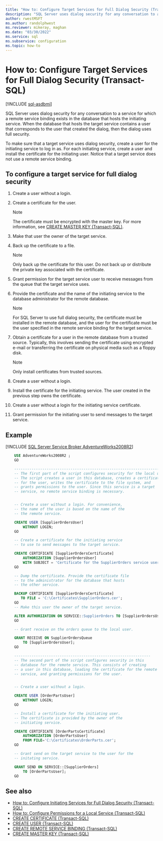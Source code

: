 ```yaml
---
title: "How to: Configure Target Services for Full Dialog Security (Transact-SQL)"
description: "SQL Server uses dialog security for any conversation to a service for which a remote service binding exists in the database that hosts the initiating service."
author: rwestMSFT
ms.author: randolphwest
ms.reviewer: mikeray, maghan
ms.date: "03/30/2022"
ms.service: sql
ms.subservice: configuration
ms.topic: how-to
---
```


# How to: Configure Target Services for Full Dialog Security (Transact-SQL)

[!INCLUDE [sql-asdbmi](../../includes/applies-to-version/sql-asdbmi.md)]

SQL Server uses dialog security for any conversation to a service for which a remote service binding exists in the database that hosts the initiating service. When the database that hosts the target service contains a user that corresponds to the user that created the dialog, then the dialog uses full security.

To make sure that a target service uses dialog security, create a user for the initiating service to log in as. For each initiating service, create a user and install the certificate for the initiating user. Notice that a target service does not use a remote service binding.

## To configure a target service for full dialog security

1. Create a user without a login.

2. Create a certificate for the user.

   > [!NOTE]
   > The certificate must be encrypted with the master key. For more information, see [CREATE MASTER KEY (Transact-SQL)](../../t-sql/statements/create-master-key-transact-sql.md).

3. Make that user the owner of the target service.

4. Back up the certificate to a file.

   > [!NOTE]
   > Only back up the certificate for this user. Do not back up or distribute the private key associated with the certificate.

5. Grant permission for the target service user to receive messages from the queue that the target service uses.

6. Provide the certificate and the name of the initiating service to the database administrator for the remote database.

   > [!NOTE]
   > For SQL Server to use full dialog security, the certificate must be installed in the remote database, and the user for the certificate must be the user specified in the remote service binding for the target service.

7. Obtain a certificate for a user in the remote database from a trusted source. Typically, this involves sending the certificate using encrypted e-mail or transferring the certificate on physical media such as a floppy disk.

   > [!NOTE]
   > Only install certificates from trusted sources.

8. Create a user without a login.

9. Install the certificate for the initiating service. The user created in the previous step owns the certificate.

10. Create a user without a login for the initiating service certificate.

11. Grant permission for the initiating user to send messages to the target service.

## Example

[!INCLUDE [SQL Server Service Broker AdventureWorks2008R2](../../includes/service-broker-adventureworks-2008-r2.md)]

```sql
    USE AdventureWorks2008R2 ;
    GO

    --------------------------------------------------------------------
    -- The first part of the script configures security for the local user.
    -- The script creates a user in this database, creates a certificate
    -- for the user, writes the certificate to the file system, and
    -- grants permissions to the user. Since this service is a target
    -- service, no remote service binding is necessary.


    -- Create a user without a login. For convenience,
    -- the name of the user is based on the name of the
    -- the remote service.

    CREATE USER [SupplierOrdersUser]
        WITHOUT LOGIN;
    GO

    -- Create a certificate for the initiating service
    -- to use to send messages to the target service.

    CREATE CERTIFICATE [SupplierOrdersCertificate]
        AUTHORIZATION [SupplierOrdersUser]
        WITH SUBJECT = 'Certificate for the SupplierOrders service user.';
    GO

    -- Dump the certificate. Provide the certificate file
    -- to the administrator for the database that hosts
    -- the other service.

    BACKUP CERTIFICATE [SupplierOrdersCertificate]
       TO FILE = 'C:\Certificates\SupplierOrders.cer';
    GO
    -- Make this user the owner of the target service.

    ALTER AUTHORIZATION ON SERVICE::SupplierOrders TO [SupplierOrdersUser];
    GO

    -- Grant receive on the orders queue to the local user.

    GRANT RECEIVE ON SupplierOrdersQueue
        TO [SupplierOrdersUser];
    GO

    ---------------------------------------------------------------
    -- The second part of the script configures security in this
    -- database for the remote service. This consists of creating
    -- a user in this database, loading the certificate for the remote
    -- service, and granting permissions for the user.


    -- Create a user without a login.

    CREATE USER [OrderPartsUser]
        WITHOUT LOGIN;
    GO

    -- Install a certificate for the initiating user.
    -- The certificate is provided by the owner of the
    -- initiating service.

    CREATE CERTIFICATE [OrderPartsCertificate]
        AUTHORIZATION [OrderPartsUser]
        FROM FILE='C:\Certificates\OrderParts.cer';
    GO

    -- Grant send on the target service to the user for the
    -- initating service.

    GRANT SEND ON SERVICE::[SupplierOrders]
        TO [OrderPartsUser];
    GO
```

## See also

- [How to: Configure Initiating Services for Full Dialog Security (Transact-SQL)](how-to-configure-initiating-services-for-full-dialog-security-transact-sql.md)
- [How to: Configure Permissions for a Local Service (Transact-SQL)](how-to-configure-permissions-for-a-local-service-transact-sql.md)
- [CREATE CERTIFICATE (Transact-SQL)](../../t-sql/statements/create-certificate-transact-sql.md)
- [CREATE USER (Transact-SQL)](../../t-sql/statements/create-user-transact-sql.md)
- [CREATE REMOTE SERVICE BINDING (Transact-SQL)](../../t-sql/statements/create-remote-service-binding-transact-sql.md)
- [CREATE MASTER KEY (Transact-SQL)](../../t-sql/statements/create-master-key-transact-sql.md)
